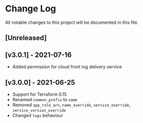# Change Log
All notable changes to this project will be documented in this file.
 
<a name="unreleased"></a>
## [Unreleased]

<a name="v3.0.1"></a>
## [v3.0.1] - 2021-07-16

- Added permission for cloud front log delivery service

<a name="v3.0.0"></a>
## [v3.0.0] - 2021-06-25

- Support for Terraform 0.15
- Renamed `common_prefix` to `name`
- Removed `app_role_arn`, `name_override`, `service_override`, `service_version_override`
- Changed `tags` behaviour

